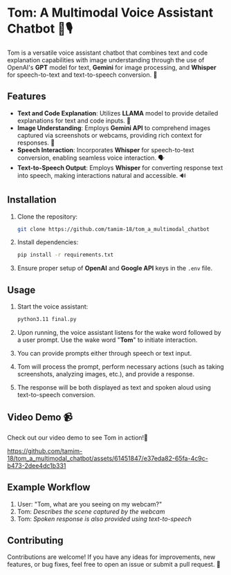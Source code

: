 # Tom: A Multimodal Voice Assistant Chatbot 🤖🎙️

Tom is a versatile voice assistant chatbot that combines text and code explanation capabilities with image understanding through the use of OpenAI's **GPT** model for text, **Gemini** for image processing, and **Whisper** for speech-to-text and text-to-speech conversion. 🌟

## Features

- **Text and Code Explanation**: Utilizes **LLAMA** model to provide detailed explanations for text and code inputs. 💬
- **Image Understanding**: Employs **Gemini API** to comprehend images captured via screenshots or webcams, providing rich context for responses. 📸
- **Speech Interaction**: Incorporates **Whisper** for speech-to-text conversion, enabling seamless voice interaction. 🗣️
- **Text-to-Speech Output**: Employs **Whisper** for converting response text into speech, making interactions natural and accessible. 🔊

## Installation

1. Clone the repository:

    ```bash
    git clone https://github.com/tamim-18/tom_a_multimodal_chatbot
    ```

2. Install dependencies:

    ```bash
    pip install -r requirements.txt
    ```

3. Ensure proper setup of **OpenAI** and **Google API** keys in the `.env` file.

## Usage

1. Start the voice assistant:

    ```bash
    python3.11 final.py
    ```

2. Upon running, the voice assistant listens for the wake word followed by a user prompt. Use the wake word "**Tom**" to initiate interaction.

3. You can provide prompts either through speech or text input.

4. Tom will process the prompt, perform necessary actions (such as taking screenshots, analyzing images, etc.), and provide a response.

5. The response will be both displayed as text and spoken aloud using text-to-speech conversion.

## Video Demo 📹

Check out our video demo to see Tom in action!📣


https://github.com/tamim-18/tom_a_multimodal_chatbot/assets/61451847/e37eda82-65fa-4c9c-b473-2dee4dc1b331




## Example Workflow

1. User: "Tom, what are you seeing on my webcam?"
2. Tom: *Describes the scene captured by the webcam*
3. Tom: *Spoken response is also provided using text-to-speech*

## Contributing

Contributions are welcome! If you have any ideas for improvements, new features, or bug fixes, feel free to open an issue or submit a pull request. 🚀


